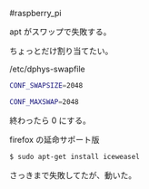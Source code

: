 #raspberry_pi 

apt がスワップで失敗する。

ちょっとだけ割り当てたい。

/etc/dphys-swapfile

```bash
CONF_SWAPSIZE=2048

CONF_MAXSWAP=2048
```

終わったら 0 にする。

firefox の延命サポート版

```bash
$ sudo apt-get install iceweasel
```

さっきまで失敗してたが、動いた。


